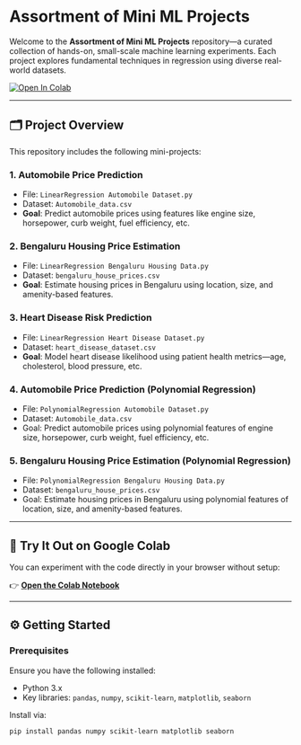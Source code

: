 # Assortment of Mini ML Projects

Welcome to the **Assortment of Mini ML Projects** repository—a curated collection of hands-on, small-scale machine learning experiments. Each project explores fundamental techniques in regression using diverse real-world datasets.

[![Open In Colab](https://colab.research.google.com/assets/colab-badge.svg)](https://colab.research.google.com/drive/1hb5CcUgi0QXym9RUFIm1-3BWEvNqPp26?usp=sharing)

---

## 🗂 Project Overview

This repository includes the following mini-projects:

### 1. Automobile Price Prediction
- File: `LinearRegression Automobile Dataset.py`  
- Dataset: `Automobile_data.csv`  
- **Goal**: Predict automobile prices using features like engine size, horsepower, curb weight, fuel efficiency, etc.

### 2. Bengaluru Housing Price Estimation
- File: `LinearRegression Bengaluru Housing Data.py`  
- Dataset: `bengaluru_house_prices.csv`  
- **Goal**: Estimate housing prices in Bengaluru using location, size, and amenity-based features.

### 3. Heart Disease Risk Prediction
- File: `LinearRegression Heart Disease Dataset.py`  
- Dataset: `heart_disease_dataset.csv`  
- **Goal**: Model heart disease likelihood using patient health metrics—age, cholesterol, blood pressure, etc.

### 4. Automobile Price Prediction (Polynomial Regression)
- File: `PolynomialRegression Automobile Dataset.py`
- Dataset: `Automobile_data.csv`
- Goal: Predict automobile prices using polynomial features of engine size, horsepower, curb weight, fuel efficiency, etc.

### 5. Bengaluru Housing Price Estimation (Polynomial Regression)
- File: `PolynomialRegression Bengaluru Housing Data.py`
- Dataset: `bengaluru_house_prices.csv`
- Goal: Estimate housing prices in Bengaluru using polynomial features of location, size, and amenity-based features.

---

## 🚀 Try It Out on Google Colab

You can experiment with the code directly in your browser without setup:  

👉 [**Open the Colab Notebook**](https://colab.research.google.com/drive/1hb5CcUgi0QXym9RUFIm1-3BWEvNqPp26?usp=sharing)

---

## ⚙️ Getting Started

### Prerequisites
Ensure you have the following installed:
- Python 3.x  
- Key libraries: `pandas`, `numpy`, `scikit-learn`, `matplotlib`, `seaborn`

Install via:
```bash
pip install pandas numpy scikit-learn matplotlib seaborn
